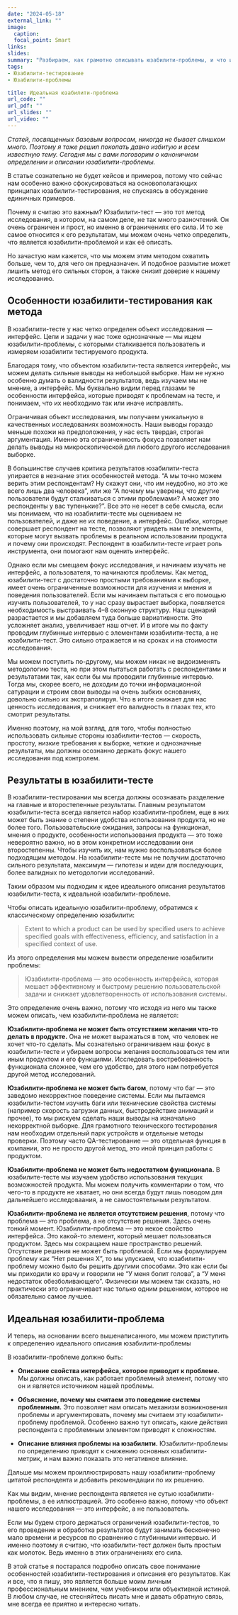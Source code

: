 ```yaml
---
date: "2024-05-18"
external_link: ""
image:
  caption: 
  focal_point: Smart
links:
slides: 
summary: "Разбираем, как грамотно описывать юзабилити-проблемы, и что ими не является"
tags:
- Юзабилити-тестирование
- Юзабилити-проблемы

title: Идеальная юзабилити-проблема
url_code: ""
url_pdf: ""
url_slides: ""
url_video: ""
---
```


*Статей, посвященных базовым вопросам, никогда не бывает слишком много. Поэтому я тоже решил покопать давно избитую и всем известную тему. Сегодня мы с вами поговорим о каноничном определении и описании юзабилити-проблемы.*

В статье сознательно не будет кейсов и примеров, потому что сейчас нам особенно важно сфокусироваться на основополагающих принципах юзабилити-тестирования, не спускаясь в обсуждение единичных примеров.

Почему я считаю это важным? Юзабилити-тест — это тот метод исследования, в котором, на самом деле, не так много разночтений. Он очень ограничен и прост, но именно в ограничениях его сила. И то же самое относится к его результатам, мы можем очень четко определить, что является юзабилити-проблемой и как её описать.

Но зачастую нам кажется, что мы можем этим методом охватить больше, чем то, для чего он предназначен. И подобное размытие может лишить метод его сильных сторон, а также снизит доверие к нашему исследованию.

## Особенности юзабилити-тестирования как метода



В юзабилити-тесте у нас четко определен объект исследования — интерфейс. Цели и задачи у нас тоже однозначные — мы ищем юзабилити-проблемы, с которыми сталкивается пользователь и измеряем юзабилити тестируемого продукта.

Благодаря тому, что объектом юзабилити-теста является интерфейс, мы можем делать сильные выводы на небольшой выборке. Нам не нужно особенно думать о валидности результатов, ведь изучаем мы не мнение, а интерфейс. Мы буквально видим перед глазами те особенности интерфейса, которые приводят к проблемам на тесте, и понимаем, что их необходимо так или иначе исправлять.

Ограничивая объект исследования, мы получаем уникальную в качественных исследованиях возможность. Наши выводы гораздо меньше похожи на предположения, у нас есть твердая, строгая аргументация. Именно эта ограниченность фокуса позволяет нам делать выводы на микроскопической для любого другого исследования выборке.

В большинстве случаев критика результатов юзабилити-теста упирается в незнание этих особенностей метода. “А мы точно можем верить этим респондентам? Ну скажут они, что им неудобно, но это же всего лишь два человека”, или же “А почему мы уверены, что другие пользователи будут сталкиваться с этими проблемами? А может это респонденты у вас тупенькие?”. Все это не несет в себе смысла, если мы понимаем, что на юзабилити-тесте мы оцениваем не пользователей, и даже не их поведение, а интерфейс. Ошибки, которые совершает респондент на тесте, позволяют увидеть нам те элементы, которые могут вызвать проблемы в реальном использовании продукта и почему они происходят. Респондент в юзабилити-тесте играет роль инструмента, они помогают нам оценить интерфейс.

Однако если мы смещаем фокус исследования, и начинаем изучать не интерфейс, а пользователя, то начинаются проблемы. Как метод, юзабилити-тест с достаточно простыми требованиями к выборке, имеет очень ограниченные возможности для изучения и мнения и поведения пользователей. Если мы начинаем пытаться с его помощью изучить пользователей, то у нас сразу вырастает выборка, появляется необходимость выстраивать 4–8 оконную структуру. Наш сценарий разрастается и мы добавляем туда больше вариативности. Это усложняет анализ, увеличивает наш отчет. И в итоге мы по факту проводим глубинные интервью с элементами юзабилити-теста, а не юзабилити-тест. Это сильно отражается и на сроках и на стоимости исследования.

Мы можем поступить по-другому, мы можем никак не видоизменять методологию теста, но при этом пытаться работать с респондентами и результатами так, как если бы мы проводили глубинные интервью. Тогда мы, скорее всего, не доходим до точки информационной сатурации и строим свои выводы на очень зыбких основаниях, довольно сильно их экстраполируя. Что в итоге снижает для нас ценность исследования, и снижает его валидность в глазах тех, кто смотрит результаты.

Именно поэтому, на мой взгляд, для того, чтобы полностью использовать сильные стороны юзабилити-тестов — скорость, простоту, низкие требования к выборке, четкие и однозначные результаты, мы должны осознанно держать фокус нашего исследования под контролем.

## Результаты в юзабилити-тесте


В юзабилити-тестировании мы всегда должны осознавать разделение на главные и второстепенные результаты. Главным результатом юзабилити-теста всегда является набор юзабилити-проблем, еще в них может быть знание о степени удобства использования продукта, но не более того. Пользовательские ожидания, запросы на функционал, мнения о продукте, особенности использования продукта — это тоже невероятно важно, но в этом конкретном исследовании они второстепенны. Чтобы изучить их, нам нужно воспользоваться более подходящим методом. На юзабилити-тесте мы не получим достаточно сильного результата, максимум — гипотезы и идеи для последующих, более валидных по методологии исследований.

Таким образом мы подходим к идее идеального описания результатов юзабилити-теста, к идеальной юзабилити-проблеме.

Чтобы описать идеальную юзабилити-проблему, обратимся к классическому определению юзабилити:

>Extent to which a product can be used by specified users to achieve specified goals with effectiveness, efficiency, and satisfaction in a specified context of use.

Из этого определения мы можем вывести определение юзабилити проблемы:

>Юзабилити-проблема — это особенность интерфейса, которая мешает эффективному и быстрому решению пользовательской задачи и снижает удовлетворенность от использования системы.

Это определение очень важно, потому что исходя из него мы также можем описать, чем юзабилити-проблема не является:

**Юзабилити-проблема не может быть отсутствием желания что-то делать в продукте.** Она не может выражаться в том, что человек не хочет что-то сделать. Мы сознательно ограничиваем наш фокус в юзабилити-тесте и убираем вопросы желания воспользоваться тем или иным продуктом и его функциями. Исследовать востребованность функционала сложнее, чем его удобство, для этого нам потребуется другой метод исследований.

**Юзабилити-проблема не может быть багом**, потому что баг — это заведомо некорректное поведение системы. Если мы пытаемся юзабилити-тестом изучить баги или технические свойства системы (например скорость загрузки данных, быстродействие анимаций и прочее), то мы рискуем сделать наши выводы на изначально некорректной выборке. Для грамотного технического тестирования нам необходим отдельный парк устройств и отдельные методы проверки. Поэтому часто QA-тестирование — это отдельная функция в компании, это не просто другой метод, это иной принцип работы с продуктом.

**Юзабилити-проблема не может быть недостатком функционала.** В юзабилите-тесте мы изучаем удобство использования текущих возможностей продукта. Мы можем получить комментарии о том, что чего-то в продукте не хватает, но они всегда будут лишь поводом для дальнейшего исследоваания, а не самостоятельным результатом.

**Юзабилити-проблема не является отсутствием решения**, потому что проблема — это проблема, а не отсутствие решения. Здесь очень тонкий момент. Юзабилити-проблема — это некое свойство интерфейса. Это какой-то элемент, который мешает пользоваться продуктом. Здесь мы сокращаем наше пространство решений. Отсутствие решения не может быть проблемой. Если мы формулируем проблему как “Нет решения Х”, то мы упускаем, что юзабилити-проблему можно было бы решить другими способами. Это как если бы мы приходили ко врачу и говорили не “У меня болит голова”, а “У меня недостаток обезболивающего”. Физически мы можем так сказать, но практически это ограничивает нас только одним решением, которое не обязательно самое лучшее.

## Идеальная юзабилити-проблема


И теперь, на основании всего вышенаписанного, мы можем приступить к определению идеального описания юзабилити-проблемы

В юзабилити-проблеме должно быть:

* **Описание свойства интерфейса, которое приводит к проблеме.** Мы должны описать, как работает проблемный элемент, потому что он и является источником нашей проблемы.

* **Объяснение, почему мы считаем это поведение системы проблемным.** Это позволяет нам описать механизм возникновения проблемы и аргументировать, почему мы считаем эту юзабилити-проблему проблемой. Особенно важно тут описать, какие действия респондента с проблемным элементом приводят к сложностям.

* **Описание влияния проблемы на юзабилити.** Юзабилити-проблемы по определению приводят к снижению основных юзабилити-метрик, и нам важно показать это негативное влияние.

Дальше мы можем проиллюстрировать нашу юзабилити-проблему цитатой респондента и добавить рекомендации по их решению.

Как мы видим, мнение респондента является не сутью юзабилити-проблемы, а ее иллюстрацией. Это особенно важно, потому что объект нашего исследования — это интерфейс, а не пользователь.

Если мы будем строго держаться ограничений юзабилити-тестов, то его проведение и обработка результатов будут занимать бесконечно мало времени и ресурсов по сравнению с глубинными интервью. И именно поэтому я считаю, что юзабилити-тест должен быть простым как молоток. Ведь именно в этих ограничениях его сила.

В этой статье я постарался подробно описать свое понимание особенностей юзабилити-тестирования и описания его результатов. Как и все, что я пишу, это является больше моим личным профессиональным мнением, чем учебником или объективной истиной. В любом случае, не стесняйтесь писать мне и давать обратную связь, мне всегда ее приятно и интересно читать.